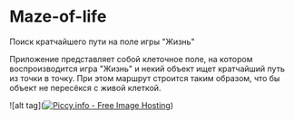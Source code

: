 # Maze-of-life
Поиск кратчайшего пути на поле игры "Жизнь"

Приложение представляет собой клеточное поле, на котором воспроизводится игра "Жизнь" и некий объект ищет кратчайший путь из точки в точку.
При этом маршрут строится таким образом, что бы объект не пересёкся с живой клеткой.

![alt tag](<a href="http://piccy.info/view3/13369105/f0339e9b9b7cbc16f6112356a61da6ea/" target="_blank"><img src="http://i.piccy.info/i9/5f6228460660318fcccafa3c0ac890e1/1567365735/9455/1335655/zagruzhennoe.png" alt="Piccy.info - Free Image Hosting" border="0" /></a><a href="http://i.piccy.info/a3c/2019-09-01-19-22/i9-13369105/278x181-r" target="_blank"><img src="http://i.piccy.info/a3/2019-09-01-19-22/i9-13369105/278x181-r/i.gif" alt="" border="0" /></a>)​
